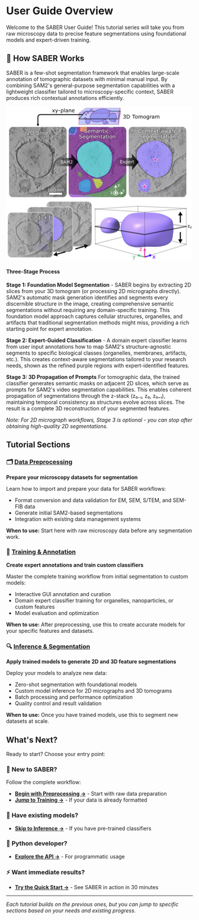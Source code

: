 # User Guide Overview

Welcome to the SABER User Guide! This tutorial series will take you from raw microscopy data to precise feature segmentations using foundational models and expert-driven training.

## 🔬 How SABER Works

SABER is a few-shot segmentation framework that enables large-scale annotation of tomographic datasets with minimal manual input. By combining SAM2's general-purpose segmentation capabilities with a lightweight classifier tailored to microscopy-specific context, SABER produces rich contextual annotations efficiently.

![SABER Workflow](../assets/workflow.png)

#### Three-Stage Process

**Stage 1: Foundation Model Segmentation** - SABER begins by extracting 2D slices from your 3D tomogram (or processing 2D micrographs directly). SAM2's automatic mask generation identifies and segments every discernible structure in the image, creating comprehensive semantic segmentations without requiring any domain-specific training. This foundation model approach captures cellular structures, organelles, and artifacts that traditional segmentation methods might miss, providing a rich starting point for expert annotation.

**Stage 2: Expert-Guided Classification** - A domain expert classifier learns from user input annotations how to map SAM2's structure-agnostic segments to specific biological classes (organelles, membranes, artifacts, etc.). This creates context-aware segmentations tailored to your research needs, shown as the refined purple regions with expert-identified features.

**Stage 3: 3D Propagation of Prompts** For tomographic data, the trained classifier generates semantic masks on adjacent 2D slices, which serve as prompts for SAM2's video segmentation capabilities. This enables coherent propagation of segmentations through the z-stack (z₀₋₁, z₀, z₀₊₁), maintaining temporal consistency as structures evolve across slices. The result is a complete 3D reconstruction of your segmented features.

*Note: For 2D micrograph workflows, Stage 3 is optional - you can stop after obtaining high-quality 2D segmentations.*

## Tutorial Sections

### 🗂️ [Data Preprocessing](preprocessing.md)
**Prepare your microscopy datasets for segmentation**

Learn how to import and prepare your data for SABER workflows:

- Format conversion and data validation for EM, SEM, S/TEM, and SEM-FIB data
- Generate initial SAM2-based segmentations
- Integration with existing data management systems

**When to use:** Start here with raw microscopy data before any segmentation work.

### 🧠 [Training & Annotation](training.md)
**Create expert annotations and train custom classifiers**

Master the complete training workflow from initial segmentation to custom models:

- Interactive GUI annotation and curation
- Domain expert classifier training for organelles, nanoparticles, or custom features
- Model evaluation and optimization

**When to use:** After preprocessing, use this to create accurate models for your specific features and datasets.

### 🔍 [Inference & Segmentation](inference.md)
**Apply trained models to generate 2D and 3D feature segmentations**

Deploy your models to analyze new data:

- Zero-shot segmentation with foundational models
- Custom model inference for 2D micrographs and 3D tomograms
- Batch processing and performance optimization
- Quality control and result validation

**When to use:** Once you have trained models, use this to segment new datasets at scale.

## What's Next?

Ready to start? Choose your entry point:

### 🚀 **New to SABER?**
Follow the complete workflow:

- **[Begin with Preprocessing →](preprocessing.md)** - Start with raw data preparation
- **[Jump to Training →](training.md)** - If your data is already formatted

### 🔬 **Have existing models?**
- **[Skip to Inference →](inference.md)** - If you have pre-trained classifiers

### 🐍 **Python developer?**
- **[Explore the API →](../api/quickstart.md)** - For programmatic usage

### ⚡ **Want immediate results?**
- **[Try the Quick Start →](../getting-started/quickstart.md)** - See SABER in action in 30 minutes

---

*Each tutorial builds on the previous ones, but you can jump to specific sections based on your needs and existing progress.*
